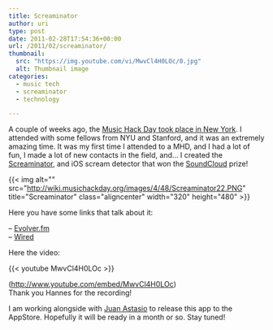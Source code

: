 ```yaml
---
title: Screaminator
author: uri
type: post
date: 2011-02-28T17:54:36+00:00
url: /2011/02/screaminator/
thumbnail:
  src: "https://img.youtube.com/vi/MwvCl4H0LOc/0.jpg"
  alt: Thumbnail image
categories:
  - music tech
  - screaminator
  - technology

---
```

A couple of weeks ago, the [Music Hack Day took place in New York][1]. I attended with some fellows from NYU and Stanford, and it was an extremely amazing time. It was my first time I attended to a MHD, and I had a lot of fun, I made a lot of new contacts in the field, and&#8230; I created the [Screaminator][2], and iOS scream detector that won the [SoundCloud][3] prize!

{{< img alt="" src="http://wiki.musichackday.org/images/4/48/Screaminator22.PNG" title="Screaminator" class="aligncenter" width="320" height="480" >}} 

Here you have some links that talk about it:

&#8211; [Evolver.fm][4]  
&#8211; [Wired][5]

Here the video:

{{< youtube MwvCl4H0LOc >}}</iframe>

(http://www.youtube.com/embed/MwvCl4H0LOc)  
Thank you Hannes for the recording!

I am working alongside with [Juan Astasio][6] to release this app to the AppStore. Hopefully it will be ready in a month or so. Stay tuned!

 [1]: http://nyc.musichackday.org/
 [2]: http://wiki.musichackday.org/index.php?title=Screaminator
 [3]: http://www.soundcloud.com
 [4]: http://evolver.fm/2011/02/15/with-screaminator-only-ios-can-hear-you-scream/
 [5]: http://www.wired.com/epicenter/2011/02/music-hack-day-nyc/all/1
 [6]: http://www.astasiototal.com